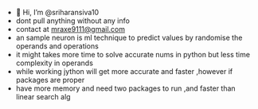 - 👋 Hi, I’m @sriharansiva10
- dont pull anything without any info
- contact at mraxe9111@gmail.com
- an sample neuron is ml technique to predict values by randomise the operands and operations
- it might takes more time to solve accurate nums in python but less time complexity in operands
- while working jython will get more accurate and faster ,however if packages are proper
- have more memory and need two packages to run ,and faster than linear search alg
<!---
sriharansiva10/sriharansiva10 is a ✨ special ✨ repository because its `README.md` (this file) appears on your GitHub profile.
You can click the Preview link to take a look at your changes.
--->
